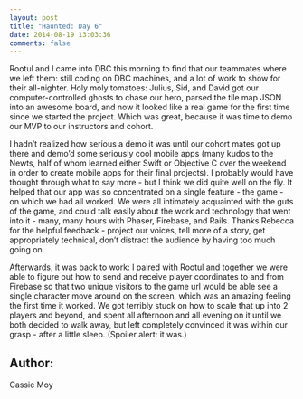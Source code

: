 ```yaml
---
layout: post
title: "Haunted: Day 6"
date: 2014-08-19 13:03:36
comments: false
---
```


Rootul and I came into DBC this morning to find that our teammates where we left them: still coding on DBC machines, and a lot of work to show for their all-nighter. Holy moly tomatoes: Julius, Sid, and David got our computer-controlled ghosts to chase our hero, parsed the tile map JSON into an awesome board, and now it looked like a real game for the first time since we started the project. Which was great, because it was time to demo our MVP to our instructors and cohort.

I hadn’t realized how serious a demo it was until our cohort mates got up there and demo’d some seriously cool mobile apps (many kudos to the Newts, half of whom learned either Swift or Objective C over the weekend in order to create mobile apps for their final projects). I probably would have thought through what to say more - but I think we did quite well on the fly. It helped that our app was so concentrated on a single feature - the game - on which we had all worked. We were all intimately acquainted with the guts of the game, and could talk easily about the work and technology that went into it - many, many hours with Phaser, Firebase, and Rails. Thanks Rebecca for the helpful feedback  - project our voices, tell more of a story, get appropriately technical, don’t distract the audience by having too much going on.

Afterwards, it was back to work: I paired with Rootul and together we were able to figure out how to send and receive player coordinates to and from Firebase so that two unique visitors to the game url would be able see a single character move around on the screen, which was an amazing feeling the first time it worked. We got terribly stuck on how to scale that up into 2 players and beyond, and spent all afternoon and all evening on it until we both decided to walk away, but left completely convinced it was within our grasp - after a little sleep. (Spoiler alert: it was.)

## Author:

Cassie Moy